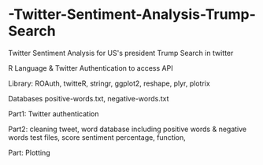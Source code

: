 # -Twitter-Sentiment-Analysis-Trump-Search
 Twitter Sentiment Analysis for US's president Trump Search in twitter
 
 R Language &
 Twitter Authentication to access API
 
 Library:
 ROAuth,
 twitteR,
 stringr,
 ggplot2,
 reshape,
 plyr,
 plotrix
 
 Databases
 positive-words.txt,
 negative-words.txt

 Part1: Twitter authentication
 
 Part2: cleaning tweet, word database including positive words & negative words test files, score sentiment
    percentage, function, 
  
 Part:  Plotting 
